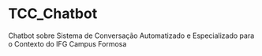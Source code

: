 # TCC_Chatbot
Chatbot sobre Sistema de Conversação Automatizado e Especializado para o Contexto do IFG Campus Formosa
